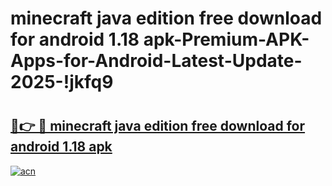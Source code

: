 # minecraft java edition free download for android 1.18 apk-Premium-APK-Apps-for-Android-Latest-Update-2025-!jkfq9

# <h2><a href="https://googleone.com">🔗👉 🔴 minecraft java edition free download for android 1.18 apk</a></h2>

[![acn](https://github.com/user-attachments/assets/0f9c940e-d8b0-45ae-aac7-cd30a18b3e1c)](https://googleone.com)

